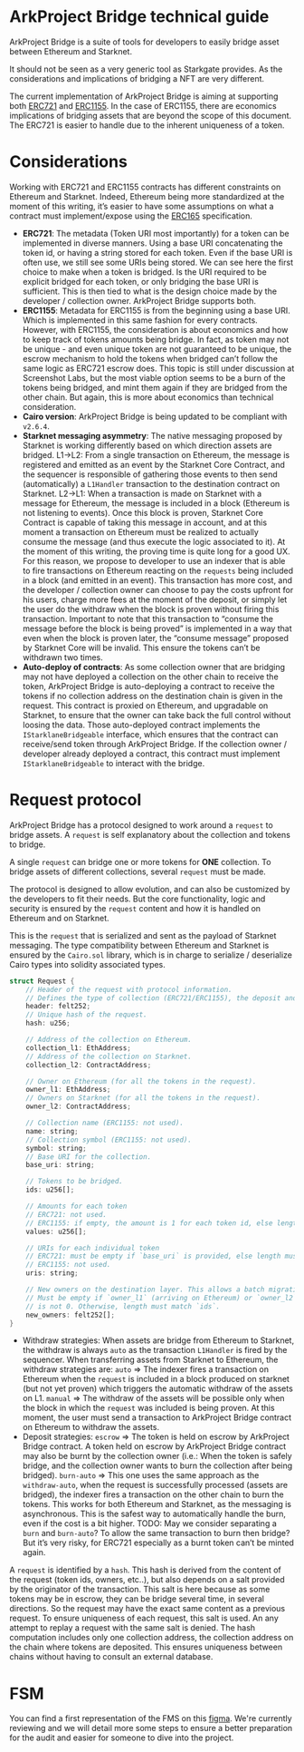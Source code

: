 # ArkProject Bridge technical guide

ArkProject Bridge is a suite of tools for developers to easily bridge asset between Ethereum and Starknet.

It should not be seen as a very generic tool as Starkgate provides. As the considerations and implications of bridging a NFT are very different.

The current implementation of ArkProject Bridge is aiming at supporting both [ERC721](https://eips.ethereum.org/EIPS/eip-721) and [ERC1155](https://eips.ethereum.org/EIPS/eip-1155). In the case of ERC1155, there are economics implications of bridging assets that are beyond the scope of this document. The ERC721 is easier to handle due to the inherent uniqueness of a token.

# Considerations

Working with ERC721 and ERC1155 contracts has different constraints on Ethereum and Starknet. Indeed, Ethereum being more standardized at the moment of this writing, it’s easier to have some assumptions on what a contract must implement/expose using the [ERC165](https://eips.ethereum.org/EIPS/eip-165) specification.

- **ERC721**: The metadata (Token URI most importantly) for a token can be implemented in diverse manners. Using a base URI concatenating the token id, or having a string stored for each token. Even if the base URI is often use, we still see some URIs being stored.
We can see here the first choice to make when a token is bridged. Is the URI required to be explicit bridged for each token, or only bridging the base URI is sufficient.
This is then tied to what is the design choice made by the developer / collection owner. ArkProject Bridge supports both.
- **ERC1155**: Metadata for ERC1155 is from the beginning using a base URI. Which is implemented in this same fashion for every contracts. However, with ERC1155, the consideration is about economics and how to keep track of tokens amounts being bridge.
In fact, as token may not be unique - and even unique token are not guaranteed to be unique, the escrow mechanism to hold the tokens when bridged can’t follow the same logic as ERC721 escrow does.
This topic is still under discussion at Screenshot Labs, but the most viable option seems to be a burn of the tokens being bridged, and mint them again if they are bridged from the other chain.
But again, this is more about economics than technical consideration.
- **Cairo version**: ArkProject Bridge is being updated to be compliant with `v2.6.4`.
- **Starknet messaging asymmetry**: The native messaging proposed by Starknet is working differently based on which direction assets are bridged.
L1→L2: From a single transaction on Ethereum, the message is registered and emitted as an event by the Starknet Core Contract, and the sequencer is responsible of gathering those events to then send (automatically) a `L1Handler` transaction to the destination contract on Starknet.
L2→L1: When a transaction is made on Starknet with a message for Ethereum, the message is included in a block (Ethereum is not listening to events). Once this block is proven, Starknet Core Contract is capable of taking this message in account, and at this moment a transaction on Ethereum must be realized to actually consume the message (and thus execute the logic associated to it).
At the moment of this writing, the proving time is quite long for a good UX. For this reason, we propose to developer to use an indexer that is able to fire transactions on Ethereum reacting on the `requests` being included in a block (and emitted in an event). This transaction has more cost, and the developer / collection owner can choose to pay the costs upfront for his users, charge more fees at the moment of the deposit, or simply let the user do the withdraw when the block is proven without firing this transaction.
Important to note that this transaction to “consume the message before the block is being proved” is implemented in a way that even when the block is proven later, the “consume message” proposed by Starknet Core will be invalid. This ensure the tokens can’t be withdrawn two times.
- **Auto-deploy of contracts**: As some collection owner that are bridging may not have deployed a collection on the other chain to receive the token, ArkProject Bridge is auto-deploying a contract to receive the tokens if no collection address on the destination chain is given in the request. This contract is proxied on Ethereum, and upgradable on Starknet, to ensure that the owner can take back the full control without loosing the data.
Those auto-deployed contract implements the `IStarklaneBridgeable` interface, which ensures that the contract can receive/send token through ArkProject Bridge.
If the collection owner / developer already deployed a contract, this contract must implement `IStarklaneBridgeable` to interact with the bridge.

# Request protocol

ArkProject Bridge has a protocol designed to work around a `request` to bridge assets. A `request` is self explanatory about the collection and tokens to bridge.

A single `request` can bridge one or more tokens for **ONE** collection. To bridge assets of different collections, several `request` must be made.

The protocol is designed to allow evolution, and can also be customized by the developers to fit their needs. But the core functionality, logic and security is ensured by the `request` content and how it is handled on Ethereum and on Starknet.

This is the `request` that is serialized and sent as the payload of Starknet messaging. The type compatibility between Ethereum and Starknet is ensured by the `Cairo.sol` library, which is in charge to serialize / deserialize Cairo types into solidity associated types.

```rust
struct Request {
  	// Header of the request with protocol information.
  	// Defines the type of collection (ERC721/ERC1155), the deposit and withdraw strategies.
	header: felt252;
	// Unique hash of the request.
	hash: u256;

	// Address of the collection on Ethereum.
	collection_l1: EthAddress; 
	// Address of the collection on Starknet.
	collection_l2: ContractAddress;

	// Owner on Ethereum (for all the tokens in the request).
	owner_l1: EthAddress;
	// Owners on Starknet (for all the tokens in the request).
	owner_l2: ContractAddress;

	// Collection name (ERC1155: not used).
	name: string;
	// Collection symbol (ERC1155: not used).
	symbol: string;
	// Base URI for the collection.
	base_uri: string;

	// Tokens to be bridged.
	ids: u256[];

  	// Amounts for each token
  	// ERC721: not used.
  	// ERC1155: if empty, the amount is 1 for each token id, else length must match `ids`.
  	values: u256[];

  	// URIs for each individual token 
  	// ERC721: must be empty if `base_uri` is provided, else length must match `ids`.
  	// ERC1155: not used.
  	uris: string;

	// New owners on the destination layer. This allows a batch migration of the tokens to different owners.
	// Must be empty if `owner_l1` (arriving on Ethereum) or `owner_l2` (arriving on Starknet)
  	// is not 0. Otherwise, length must match `ids`.
	new_owners: felt252[];
}
```

- Withdraw strategies: When assets are bridge from Ethereum to Starknet, the withdraw is always `auto` as the transaction `L1Handler` is fired by the sequencer.
When transferring assets from Starknet to Ethereum, the withdraw strategies are:
`auto` ⇒ The indexer fires a transaction on Ethereum when the `request` is included in a block produced on starknet (but not yet proven) which triggers the automatic withdraw of the assets on L1.
`manual` ⇒ The withdraw of the assets will be possible only when the block in which the `request` was included is being proven. At this moment, the user must send a transaction to ArkProject Bridge contract on Ethereum to withdraw the assets.
- Deposit strategies:
`escrow` ⇒ The token is held on escrow by ArkProject Bridge contract. A token held on escrow by ArkProject Bridge contract may also be burnt by the collection owner (i.e.: When the token is safely bridge, and the collection owner wants to burn the collection after being bridged).
`burn-auto` ⇒ This one uses the same approach as the `withdraw-auto`, when the request is successfully processed (assets are bridged), the indexer fires a transaction on the other chain to burn the tokens. This works for both Ethereum and Starknet, as the messaging is asynchronous.
This is the safest way to automatically handle the burn, even if the cost is a bit higher.
TODO: May we consider separating a `burn` and `burn-auto`? To allow the same transaction to burn then bridge? But it’s very risky, for ERC721 especially as a burnt token can’t be minted again.

A `request` is identified by a `hash`. This hash is derived from the content of the request (token ids, owners, etc..), but also depends on a salt provided by the originator of the transaction. This salt is here because as some tokens may be in escrow, they can be bridge several time, in several directions. So the request may have the exact same content as a previous request. To ensure uniqueness of each request, this salt is used. An any attempt to replay a request with the same salt is denied.
The hash computation includes only one collection address, the collection address on the chain where tokens are deposited. This ensures uniqueness between chains without having to consult an external database.

# FSM

You can find a first representation of the FMS on this [figma](https://www.figma.com/file/esIDAZS1UySOAtq7hMa5xQ/FSM-For-Starklane---L1---L2?type=whiteboard&node-id=0-1&t=LqPt9ELDlcVdz29t-0).
We're currently reviewing and we will detail more some steps to ensure a better preparation for the audit and easier for someone to dive into the project.

